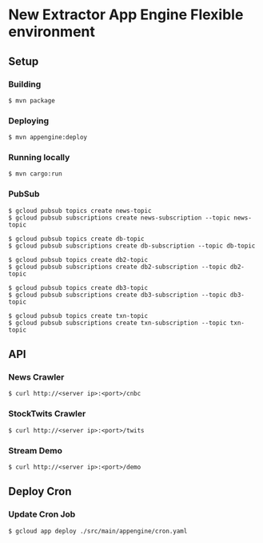 # New Extractor App Engine Flexible environment

## Setup

### Building

    $ mvn package
  
### Deploying

    $ mvn appengine:deploy
    
### Running locally

    $ mvn cargo:run

### PubSub

	$ gcloud pubsub topics create news-topic
	$ gcloud pubsub subscriptions create news-subscription --topic news-topic

	$ gcloud pubsub topics create db-topic
	$ gcloud pubsub subscriptions create db-subscription --topic db-topic
	
	$ gcloud pubsub topics create db2-topic
	$ gcloud pubsub subscriptions create db2-subscription --topic db2-topic

	$ gcloud pubsub topics create db3-topic
	$ gcloud pubsub subscriptions create db3-subscription --topic db3-topic
	
	$ gcloud pubsub topics create txn-topic
	$ gcloud pubsub subscriptions create txn-subscription --topic txn-topic

## API

### News Crawler

    $ curl http://<server ip>:<port>/cnbc

### StockTwits Crawler

    $ curl http://<server ip>:<port>/twits
    
### Stream Demo

    $ curl http://<server ip>:<port>/demo

## Deploy Cron

### Update Cron Job
	
	$ gcloud app deploy ./src/main/appengine/cron.yaml
